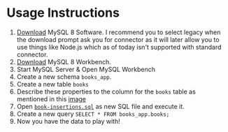 # Usage Instructions

1. [Download](https://dev.mysql.com/downloads/mysql/) MySQL 8 Software. I recommend you to select legacy when the download prompt ask you for connector as it will later allow you to use things like Node.js which as of today isn't supported with standard connector.
1. [Download](https://dev.mysql.com/downloads/workbench/) MySQL 8 Workbench.
1. Start MySQL Server & Open MySQL Workbench
1. Create a new schema `books_app`.
1. Create a new table `books`
1. Describe these properties to the column for the `books` table as mentioned in this [image](./books-column-properties.png)
1. Open [`book-insertions.sql`](./book-insertions.sql) as new SQL file and execute it.
1. Create a new query `SELECT * FROM books_app.books;`
1. Now you have the data to play with!